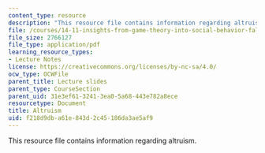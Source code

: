 ```yaml
---
content_type: resource
description: "This resource file contains information regarding altruism.\r\n\r\n"
file: /courses/14-11-insights-from-game-theory-into-social-behavior-fall-2013/f218d9dba61e843d2c45186da3ae5af9_MIT14_11F13_Altruism.pdf
file_size: 2766127
file_type: application/pdf
learning_resource_types:
- Lecture Notes
license: https://creativecommons.org/licenses/by-nc-sa/4.0/
ocw_type: OCWFile
parent_title: Lecture slides
parent_type: CourseSection
parent_uid: 31e3ef61-3241-3ea0-5a68-443e782a8ece
resourcetype: Document
title: Altruism
uid: f218d9db-a61e-843d-2c45-186da3ae5af9
---
```

This resource file contains information regarding altruism.

